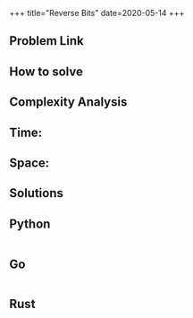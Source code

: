 +++
title="Reverse Bits"
date=2020-05-14
+++

## Problem Link

[]()

## How to solve

## Complexity Analysis

## Time: 

## Space: 

## Solutions

## Python

``` python

```

## Go

``` go

```

## Rust

``` rust

```